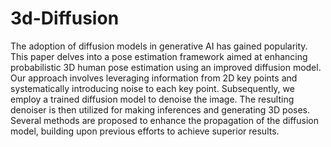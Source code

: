 # 3d-Diffusion

The adoption of diffusion models in generative AI has gained popularity. This paper delves into a pose estimation framework aimed at enhancing probabilistic 3D human pose estimation using an improved diffusion model. Our approach involves leveraging information from 2D key points and systematically introducing noise to each key point. Subsequently, we employ a trained diffusion model to denoise the image. The resulting denoiser is then utilized for making inferences and generating 3D poses. Several methods are proposed to enhance the propagation of the diffusion model, building upon previous efforts to achieve superior results.